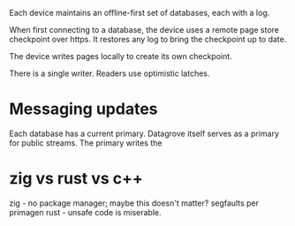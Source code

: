 
Each device maintains an offline-first set of databases, each with a log.

When first connecting to a database, the device uses a remote page store checkpoint over https. It restores any log to bring the checkpoint up to date.

The device writes pages locally to create its own checkpoint.

There is a single writer. Readers use optimistic latches.

# Messaging updates

Each database has a current primary. Datagrove itself serves as a primary for public streams. The primary writes the 


# zig vs rust vs c++

zig - no package manager; maybe this doesn't matter? segfaults per primagen
rust - unsafe code is miserable.

